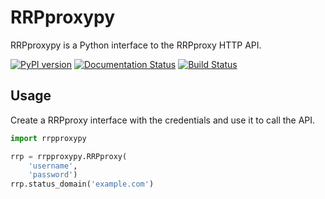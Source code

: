 # RRPproxypy

RRPproxypy is a Python interface to the RRPproxy HTTP API.

[![PyPI version](https://badge.fury.io/py/rrpproxypy.svg)](https://badge.fury.io/py/rrpproxypy)
[![Documentation Status](https://readthedocs.org/projects/rrpproxypy/badge/?version=latest)](https://rrpproxypy.readthedocs.io/en/latest/?badge=latest)
[![Build Status](https://travis-ci.org/Smoose-bv/rrpproxypy.svg?branch=master)](https://travis-ci.org/Smoose-bv/rrpproxypy)

## Usage

Create a RRPproxy interface with the credentials and use it to
call the API.

```python
import rrpproxypy

rrp = rrpproxypy.RRPproxy(
    'username',
    'password')
rrp.status_domain('example.com')
```
